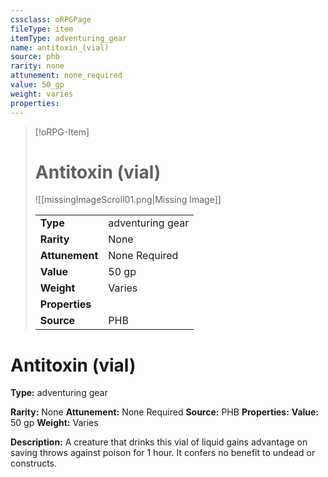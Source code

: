 ```yaml
---
cssclass: oRPGPage
fileType: item
itemType: adventuring_gear
name: antitoxin_(vial)
source: phb
rarity: none
attunement: none_required
value: 50_gp
weight: varies
properties:
---
```

> [!oRPG-Item]
> # Antitoxin (vial)
> ![[missingImageScroll01.png|Missing Image]]
>
> |  |   |
> |:--|---|
> |**Type** | adventuring gear |
> |**Rarity** | None |
> | **Attunement** | None Required |
> | **Value** | 50 gp |
>  | **Weight**| Varies |
>  |**Properties** |  |
> | **Source** | PHB |

#  Antitoxin (vial)
**Type:** adventuring gear

**Rarity:** None
**Attunement:** None Required
**Source:** PHB
**Properties:**
**Value:** 50 gp
**Weight:** Varies

**Description:** A creature that drinks this vial of liquid gains advantage on saving throws against poison for 1 hour. It confers no benefit to undead or constructs.


